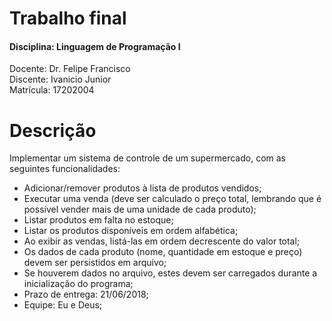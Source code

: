 # Trabalho final
#### Disciplina: Linguagem de Programação I
Docente: Dr. Felipe Francisco   
Discente: Ivanicio Junior  
Matrícula: 17202004

# Descrição
Implementar um sistema de controle de um supermercado, com as seguintes 
funcionalidades:
  - Adicionar/remover produtos à lista de produtos vendidos;
  - Executar uma venda (deve ser calculado o preço total, lembrando que é possível vender mais de uma unidade de cada produto);
  - Listar produtos em falta no estoque;
  - Listar os produtos disponíveis em ordem alfabética;
  - Ao exibir as vendas, listá-las em ordem decrescente do valor total;
  - Os dados de cada produto (nome, quantidade em estoque e preço) devem ser persistidos em arquivo;
  - Se houverem dados no arquivo, estes devem ser carregados durante a inicialização do programa;
  - Prazo de entrega: 21/06/2018;
  - Equipe: Eu e Deus;
